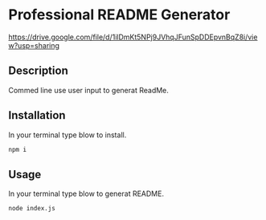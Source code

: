 # Professional README Generator

https://drive.google.com/file/d/1ilDmKt5NPj9JVhqJFunSpDDEpvnBqZ8i/view?usp=sharing

## Description
Commed line use user input to generat ReadMe.



## Installation
In your terminal type blow to install.

```md
npm i
```

## Usage
In your terminal type blow to generat README.

```md
node index.js
```




